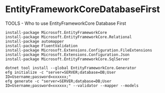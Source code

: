 # EntityFrameworkCoreDatabaseFirst
TOOLS - Who to use EntityFrameworkCore Database First

```
install-package Microsoft.EntityFrameworkCore
install-package Microsoft.EntityFrameworkCore.Relational
install-package automapper
install-package FluentValidation
install-package Microsoft.Extensions.Configuration.FileExtensions
install-package Microsoft.Extensions.Configuration.Json
install-package Microsoft.EntityFrameworkCore.SqlServer
```


```
dotnet tool install --global EntityFrameworkCore.Generator
efg initialize -c "server=SERVER;database=DB;User ID=Username;password=xxxxxx;"
efg generate -c "server=SERVER;database=DB;User ID=Username;password=xxxxxx;" --validator --mapper --models
```
